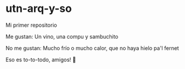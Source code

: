 # utn-arq-y-so

Mi primer repositorio

Me gustan: Un vino, una compu y sambuchito

No me gustan: Mucho frío o mucho calor, que no haya hielo pa'l fernet

Eso es to-to-todo, amigos! 🐷
